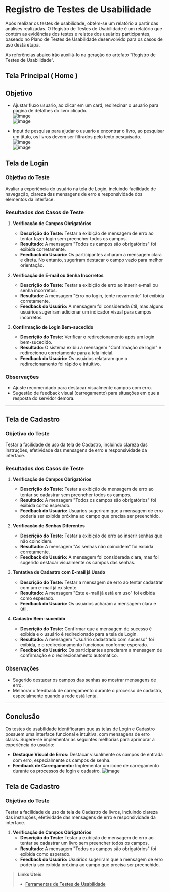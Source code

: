 # Registro de Testes de Usabilidade

Após realizar os testes de usabilidade, obtém-se um relatório a partir das análises realizadas. O Registro de Testes de Usabilidade é um relatório que contém as evidências dos testes e relatos dos usuários participantes, baseado no Plano de Testes de Usabilidade desenvolvido para os casos de uso desta etapa.

As referências abaixo irão auxiliá-lo na geração do artefato “Registro de Testes de Usabilidade”.

## Tela Principal ( Home )

## Objetivo
- Ajustar fluxo usuario, ao clicar em um card, redirecinar o usuario para página de detalhes do livro clicado.  
![image](https://github.com/user-attachments/assets/f66789b0-32ec-4d3f-b85a-13e9221ad8b6)  
![image](https://github.com/user-attachments/assets/2f73d906-995d-46e8-b9e1-f507d46e7c11)  

- Input de pesquisa para ajudar o usuario a encontrar o livro, ao pesquisar um titulo, os livros devem ser filtrados pelo texto pesquisado.  
![image](https://github.com/user-attachments/assets/73ba524d-661f-4e98-8851-20ca5060fcd1)  
![image](https://github.com/user-attachments/assets/8f27d37a-7a62-4341-a60a-b6a9b8efe82c)  


## Tela de Login

### Objetivo do Teste
Avaliar a experiência do usuário na tela de Login, incluindo facilidade de navegação, clareza das mensagens de erro e responsividade dos elementos da interface.

### Resultados dos Casos de Teste

1. **Verificação de Campos Obrigatórios**
   - **Descrição do Teste:** Testar a exibição de mensagem de erro ao tentar fazer login sem preencher todos os campos.
   - **Resultado:** A mensagem "Todos os campos são obrigatórios" foi exibida corretamente.
   - **Feedback do Usuário:** Os participantes acharam a mensagem clara e direta. No entanto, sugeriram destacar o campo vazio para melhor orientação.

2. **Verificação de E-mail ou Senha Incorretos**
   - **Descrição do Teste:** Testar a exibição de erro ao inserir e-mail ou senha incorretos.
   - **Resultado:** A mensagem "Erro no login, tente novamente" foi exibida corretamente.
   - **Feedback do Usuário:** A mensagem foi considerada útil, mas alguns usuários sugeriram adicionar um indicador visual para campos incorretos.

3. **Confirmação de Login Bem-sucedido**
   - **Descrição do Teste:** Verificar o redirecionamento após um login bem-sucedido.
   - **Resultado:** O sistema exibiu a mensagem "Confirmação de login" e redirecionou corretamente para a tela inicial.
   - **Feedback do Usuário:** Os usuários relataram que o redirecionamento foi rápido e intuitivo.

### Observações
- Ajuste recomendado para destacar visualmente campos com erro.
- Sugestão de feedback visual (carregamento) para situações em que a resposta do servidor demora.

---

## Tela de Cadastro

### Objetivo do Teste
Testar a facilidade de uso da tela de Cadastro, incluindo clareza das instruções, efetividade das mensagens de erro e responsividade da interface.

### Resultados dos Casos de Teste

1. **Verificação de Campos Obrigatórios**
   - **Descrição do Teste:** Testar a exibição de mensagem de erro ao tentar se cadastrar sem preencher todos os campos.
   - **Resultado:** A mensagem "Todos os campos são obrigatórios" foi exibida como esperado.
   - **Feedback do Usuário:** Usuários sugeriram que a mensagem de erro poderia ser exibida próxima ao campo que precisa ser preenchido.

2. **Verificação de Senhas Diferentes**
   - **Descrição do Teste:** Testar a exibição de erro ao inserir senhas que não coincidem.
   - **Resultado:** A mensagem "As senhas não coincidem" foi exibida corretamente.
   - **Feedback do Usuário:** A mensagem foi considerada clara, mas foi sugerido destacar visualmente os campos das senhas.

3. **Tentativa de Cadastro com E-mail já Usado**
   - **Descrição do Teste:** Testar a mensagem de erro ao tentar cadastrar com um e-mail já existente.
   - **Resultado:** A mensagem "Este e-mail já está em uso" foi exibida como esperado.
   - **Feedback do Usuário:** Os usuários acharam a mensagem clara e útil.

4. **Cadastro Bem-sucedido**
   - **Descrição do Teste:** Confirmar que a mensagem de sucesso é exibida e o usuário é redirecionado para a tela de Login.
   - **Resultado:** A mensagem "Usuário cadastrado com sucesso" foi exibida, e o redirecionamento funcionou conforme esperado.
   - **Feedback do Usuário:** Os participantes apreciaram a mensagem de confirmação e o redirecionamento automático.

### Observações
- Sugerido destacar os campos das senhas ao mostrar mensagens de erro.
- Melhorar o feedback de carregamento durante o processo de cadastro, especialmente quando a rede está lenta.

---

## Conclusão

Os testes de usabilidade identificaram que as telas de Login e Cadastro possuem uma interface funcional e intuitiva, com mensagens de erro claras. Sugere-se implementar as seguintes melhorias para aprimorar a experiência do usuário:
- **Destaque Visual de Erros:** Destacar visualmente os campos de entrada com erro, especialmente os campos de senha.
- **Feedback de Carregamento:** Implementar um ícone de carregamento durante os processos de login e cadastro.
![image](https://github.com/user-attachments/assets/33594d98-e348-49c5-8ee2-74a0ea02cc6e)

## Tela de Cadastro

### Objetivo do Teste
Testar a facilidade de uso da tela de Cadastro de livros, incluindo clareza das instruções, efetividade das mensagens de erro e responsividade da interface.

1. **Verificação de Campos Obrigatórios**
   - **Descrição do Teste:** Testar a exibição de mensagem de erro ao tentar se cadastrar um livro sem preencher todos os campos.
   - **Resultado:** A mensagem "Todos os campos são obrigatórios" foi exibida como esperado.
   - **Feedback do Usuário:** Usuários sugeriram que a mensagem de erro poderia ser exibida próxima ao campo que precisa ser preenchido.


> **Links Úteis**:
> - [Ferramentas de Testes de Usabilidade](https://www.usability.gov/how-to-and-tools/resources/templates.html)
